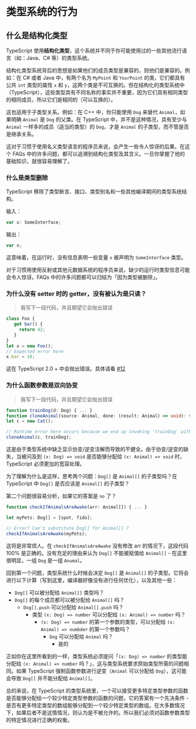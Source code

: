# 类型系统的行为

## 什么是结构化类型

TypeScript 使用**结构化类型**，这个系统并不同于你可能使用过的一些其他流行语言（如：Java、C# 等）的类型系统。

结构化类型系统背后的思想是如果他们的成员类型是兼容的，则他们是兼容的。例如：在 C# 或者 Java 中，有两个名为 `MyPoint` 和 `YourPoint` 的类，它们都具有公共 `int` 类型的属性 `x` 和 `y`，这两个类是不可互换的。但在结构化的类型系统中（TypeScript），这些类型具有不同名称的事实并不重要，因为它们具有相同类型的相同成员，所以它们是相同的（可以互换的）。

这也适用于子类型关系。例如：在 C++ 中，你只能使用 `Dog` 来替代 `Animal`，如果明确 `Animal` 是 `Dog` 的父类。在 TypeScript 中，并不是这种情况，具有至少与 `Animal` 一样多的成员（适当的类型）的 `Dog`，才是 `Animal` 的子类型，而不管是否是继承关系。

这对于习惯于使用名义类型语言的程序员来说，会产生一些令人惊讶的后果。在这个 FAQs 中的许多问题，都可以追溯到结构化类型及其含义。一旦你掌握了他的基础知识，就很容易理解了。

### 什么是类型删除

TypeScript 移除了类型断言、接口、类型别名和一些其他编译期间的类型系统结构。

输入：

```ts
var x: SomeInterface;
```

输出：

```ts
var x;
```

这意味着，在运行时，没有信息表明一些变量 `x` 被声明为 `SomeInterface` 类型。

对于习惯用使用反射或其他元数据系统的程序员来说，缺少的运行时类型信息可能会令人惊讶。FAQs 中的许多问题都可以归结为「因为类型被删除」。

### 为什么没有 setter 时的 getter，没有被认为是只读？

> 我写下一段代码，并且期望它会抛出错误
```ts
class Foo {
   get bar() {
     return 42;
   }
}
let x = new Foo();
// Expected error here
x.bar = 10;
```

这在 TypeScript 2.0 + 中会抛出错误。具体请看 [#12](https://github.com/Microsoft/TypeScript/issues/12)


### 为什么函数参数是双向协变

> 我写下一段代码，并且期望它会抛出错误

```ts
function trainDog(d: Dog) { ... }
function cloneAnimal(source: Animal, done: (result: Animal) => void): void { ... }
let c = new Cat();

// Runtime error here occurs because we end up invoking 'trainDog' with a 'Cat'
cloneAnimal(c, trainDog);
```

这是由于类型系统中缺乏显示协变/逆变注解而导致的不健全。由于协变/逆变的缺失，当被问及到 `(x: Dog) => void` 是否能够分配给 `(x: Animal) => void` 时，TypeScript 必须更加的宽容处理。

为了理解为什么是这样，思考两个问题：`Dog[]` 是 `Animal[]` 的子类型吗？在 TypeScript 中 `Dog[]` 是否应该是 `Animal[]` 的子类型？

第二个问题很容易分析，如果它的答案是 `no` 了？

```ts
function checkIfAnimalsAreAwake(arr: Animal[]) { ... }

let myPets: Dog[] = [spot, fido];

// Error? Can't substitute Dog[] for Animal[] ?
checkIfAnimalsAreAwake(myPets);
```

这将是非常烦人。在 `checkIfAnimalsAreAwake` 没有修改 arr 的情况下，这段代码 100% 是正确的。没有充足的理由来认为 `Dog[]` 不能被赋值给 `Animal[]` - 在这里很明显，一组 `Dog` 是一组 `Anumal`。

回到第一个问题，类型系统什么时候会决定 `Dog[]` 是 `Animal[]` 的子类型。它将会进行以下计算（写到这里，编译器好像没有进行任何优化），以及其他一些：

- `Dog[]` 可以被分配给 `Animal[]` 类型吗？
- `Dog[]` 的每个成员都可以被分配给 `Animal[]` 吗？
  - `Dog[].push` 可以分配给 `Animal[].push` 吗？
    - 类型 `(x: Dog) => number` 可以分配给 `(x: Animal) => number` 吗？
      - `(x: Dog) => number` 的第一个参数的类型，可以分配给 `(x: Animal) => numbder` 的第一个参数吗？
        - `Dog` 可以分配给 `Animal` 吗？
          - 是的

正如你在这里所看到的一样，类型系统必须提问「`(x: Dog) => number` 的类型能分配给 `(x: Animal) => number` 吗？」，这与类型系统要求原始类型所需的问题相同。如果 TypeScript 强制函数参数进行逆变（`Animal` 可以分配给 `Dog`），这可能会导致 `Dog[]` 并不能分配给 `Animal[]`。

总的来说，在 TypeScript 的类型系统里，一个可以接受更多特定类型参数的函数是否能够分配给一个较少特定类型参数的函数的问题，它的答案有一个先决条件 - 是否有更多特定类型的数组能够分配到一个较少特定类型的数组。在大多数情况下，如果后者不是这情情况，则认为是不被允许的。所以我们必须对函数参数类型的特定情况进行正确的权衡。